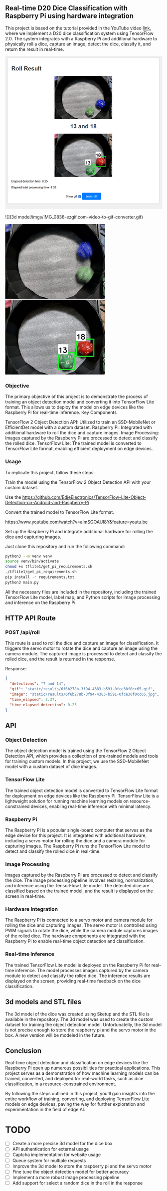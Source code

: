 ## Real-time D20 Dice Classification with Raspberry Pi using hardware integration

This project is based on the tutorial provided in the YouTube video [link](https://www.youtube.com/watch?v=XZ7FYAMCc4M), where we implement a D20 dice classification system using TensorFlow 2.0. The system integrates with a Raspberry Pi and additional hardware to physically roll a dice, capture an image, detect the dice, classify it, and return the result in real-time.

![](README/img.png)

![](3d model/imgs/IMG_0838-ezgif.com-video-to-gif-converter.gif)


![](README/output.gif)
![](README/output.jpg)

### Objective

The primary objective of this project is to demonstrate the process of training an object detection model and converting it into TensorFlow Lite format. This allows us to deploy the model on edge devices like the Raspberry Pi for real-time inference.
Key Components

TensorFlow 2 Object Detection API: Utilized to train an SSD-MobileNet or EfficientDet model with a custom dataset.
Raspberry Pi: Integrated with additional hardware to roll the dice and capture images.
Image Processing: Images captured by the Raspberry Pi are processed to detect and classify the rolled dice.
TensorFlow Lite: The trained model is converted to TensorFlow Lite format, enabling efficient deployment on edge devices.

### Usage

To replicate this project, follow these steps:

Train the model using the TensorFlow 2 Object Detection API with your custom dataset.

Use the https://github.com/EdjeElectronics/TensorFlow-Lite-Object-Detection-on-Android-and-Raspberry-Pi

Convert the trained model to TensorFlow Lite format.

https://www.youtube.com/watch?v=aimSGOAUI8Y&feature=youtu.be

Set up the Raspberry Pi and integrate additional hardware for rolling the dice and capturing images.

Just clone this repository and run the following command:

```bash
python3 --m venv venv
source venv/bin/activate
chmod +x tflite1/get_pi_requirements.sh
./tflite1/get_pi_requirements.sh
pip install -r requirements.txt
python3 main.py
``` 

All the necessary files are included in the repository, including the trained TensorFlow Lite model, label map, and Python scripts for image processing and inference on the Raspberry Pi.


## HTTP API Route

### POST /api/roll

This route is used to roll the dice and capture an image for classification. It triggers the servo motor to rotate the dice and capture an image using the camera module. The captured image is processed to detect and classify the rolled dice, and the result is returned in the response.

Response:

```json
{
  "detections": "7 and 14",
  "gif": "static/results/6f6b278b-3f94-4383-b591-0fce30f0cc65.gif",
  "image": "static/results/6f6b278b-3f94-4383-b591-0fce30f0cc65.jpg",
  "time_elapsed": 2.37,
  "time_elapsed_detection": 0.25
}
```

## API

### Object Detection

The object detection model is trained using the TensorFlow 2 Object Detection API, which provides a collection of pre-trained models and tools for training custom models. In this project, we use the SSD-MobileNet model with a custom dataset of dice images.

### TensorFlow Lite

The trained object detection model is converted to TensorFlow Lite format for deployment on edge devices like the Raspberry Pi. TensorFlow Lite is a lightweight solution for running machine learning models on resource-constrained devices, enabling real-time inference with minimal latency.

### Raspberry Pi

The Raspberry Pi is a popular single-board computer that serves as the edge device for this project. It is integrated with additional hardware, including a servo motor for rolling the dice and a camera module for capturing images. The Raspberry Pi runs the TensorFlow Lite model to detect and classify the rolled dice in real-time.

### Image Processing

Images captured by the Raspberry Pi are processed to detect and classify the dice. The image processing pipeline involves resizing, normalization, and inference using the TensorFlow Lite model. The detected dice are classified based on the trained model, and the result is displayed on the screen in real-time.

### Hardware Integration

The Raspberry Pi is connected to a servo motor and camera module for rolling the dice and capturing images. The servo motor is controlled using PWM signals to rotate the dice, while the camera module captures images of the rolled dice. The hardware components are integrated with the Raspberry Pi to enable real-time object detection and classification.

### Real-time Inference

The trained TensorFlow Lite model is deployed on the Raspberry Pi for real-time inference. The model processes images captured by the camera module to detect and classify the rolled dice. The inference results are displayed on the screen, providing real-time feedback on the dice classification.

## 3d models and STL files

The 3d model of the dice was created using Sketup and the STL file is available in the repository. The 3d model was used to create the custom dataset for training the object detection model. Unfortunatelly, the 3d model is not precise enough to store the raspberry pi and the servo motor in the box. A new version will be modeled in the future.


## Conclusion

Real-time object detection and classification on edge devices like the Raspberry Pi open up numerous possibilities for practical applications. This project serves as a demonstration of how machine learning models can be trained, converted, and deployed for real-world tasks, such as dice classification, in a resource-constrained environment.

By following the steps outlined in this project, you'll gain insights into the entire workflow of training, converting, and deploying TensorFlow Lite models on edge devices, paving the way for further exploration and experimentation in the field of edge AI.

# TODO

- [ ] Create a more precise 3d model for the dice box
- [ ] API authentication for external usage
- [ ] Captcha implementation for website usage
- [ ] Queue system for multiple requests
- [ ] Improve the 3d model to store the raspberry pi and the servo motor
- [ ] Fine tune the object detection model for better accuracy
- [ ] Implement a more robust image processing pipeline
- [ ] Add support for select a random dice in the roll in the response